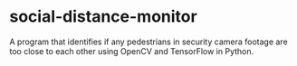# social-distance-monitor

A program that identifies if any pedestrians in security camera footage are too close to each other using OpenCV and TensorFlow in Python.
